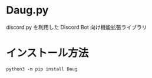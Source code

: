 # Daug.py
discord.py を利用した Discord Bot 向け機能拡張ライブラリ

# インストール方法

```
python3 -m pip install Daug
```
